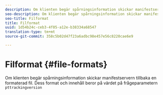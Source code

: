 ```yaml
---
description: Om klienten begär spårningsinformation skickar manifestservern tillbaka en formaterad fil. Formatet och innehållet beror på värdet för frågeparameterns paketversion
seo-description: Om klienten begär spårningsinformation skickar manifestservern tillbaka en formaterad fil. Formatet och innehållet beror på värdet för frågeparameterns paketversion
seo-title: Filformat
title: Filformat
uuid: 1d54b24c-ceb3-4f05-a12e-b38334a68547
translation-type: tm+mt
source-git-commit: 358c5b02d47f23a6adbc98e457e56c8220cae6e9

---
```



# Filformat {#file-formats}

Om klienten begär spårningsinformation skickar manifestservern tillbaka en formaterad fil. Dess format och innehåll beror på värdet på frågeparametern `pttrackingversion`